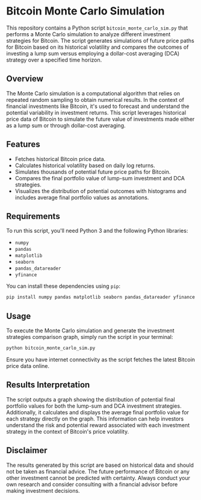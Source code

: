 
# Bitcoin Monte Carlo Simulation

This repository contains a Python script `bitcoin_monte_carlo_sim.py` that performs a Monte Carlo simulation to analyze different investment strategies for Bitcoin. The script generates simulations of future price paths for Bitcoin based on its historical volatility and compares the outcomes of investing a lump sum versus employing a dollar-cost averaging (DCA) strategy over a specified time horizon.

## Overview

The Monte Carlo simulation is a computational algorithm that relies on repeated random sampling to obtain numerical results. In the context of financial investments like Bitcoin, it's used to forecast and understand the potential variability in investment returns. This script leverages historical price data of Bitcoin to simulate the future value of investments made either as a lump sum or through dollar-cost averaging.

## Features

- Fetches historical Bitcoin price data.
- Calculates historical volatility based on daily log returns.
- Simulates thousands of potential future price paths for Bitcoin.
- Compares the final portfolio value of lump-sum investment and DCA strategies.
- Visualizes the distribution of potential outcomes with histograms and includes average final portfolio values as annotations.

## Requirements

To run this script, you'll need Python 3 and the following Python libraries:

- `numpy`
- `pandas`
- `matplotlib`
- `seaborn`
- `pandas_datareader`
- `yfinance`

You can install these dependencies using `pip`:

```bash
pip install numpy pandas matplotlib seaborn pandas_datareader yfinance
```

## Usage

To execute the Monte Carlo simulation and generate the investment strategies comparison graph, simply run the script in your terminal:

```bash
python bitcoin_monte_carlo_sim.py
```

Ensure you have internet connectivity as the script fetches the latest Bitcoin price data online.

## Results Interpretation

The script outputs a graph showing the distribution of potential final portfolio values for both the lump-sum and DCA investment strategies. Additionally, it calculates and displays the average final portfolio value for each strategy directly on the graph. This information can help investors understand the risk and potential reward associated with each investment strategy in the context of Bitcoin's price volatility.

## Disclaimer

The results generated by this script are based on historical data and should not be taken as financial advice. The future performance of Bitcoin or any other investment cannot be predicted with certainty. Always conduct your own research and consider consulting with a financial advisor before making investment decisions.